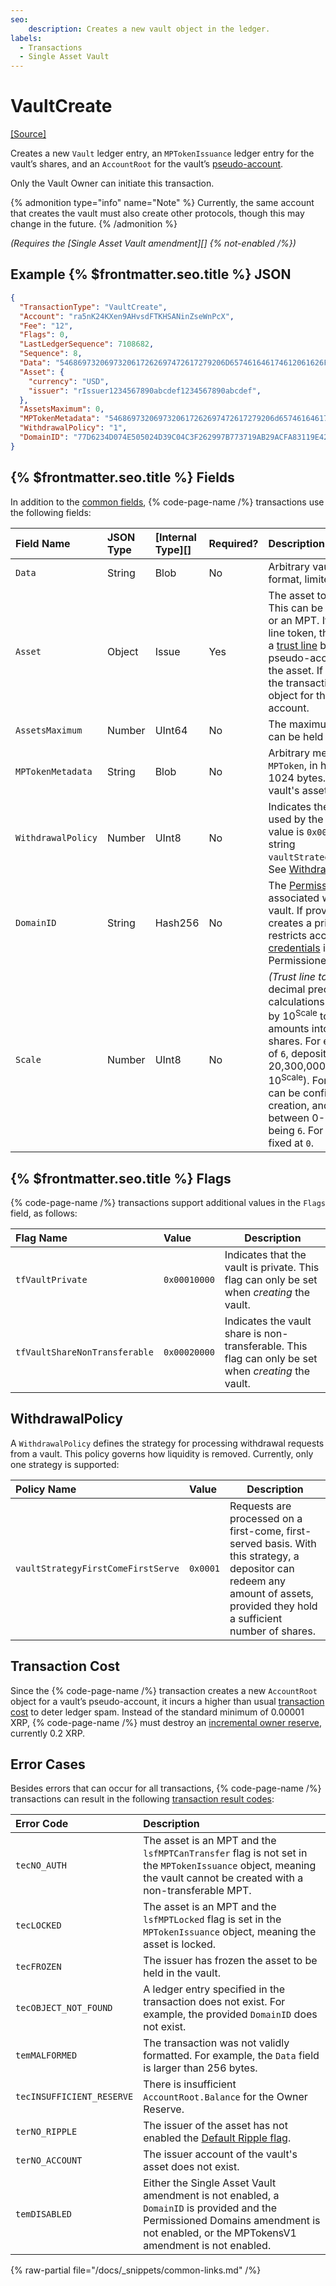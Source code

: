 ```yaml
---
seo:
    description: Creates a new vault object in the ledger.
labels:
  - Transactions
  - Single Asset Vault
---
```


# VaultCreate

[[Source]](https://github.com/Bronek/rippled/blob/vault/src/xrpld/app/tx/detail/VaultCreate.cpp "Source")

Creates a new `Vault` ledger entry, an `MPTokenIssuance` ledger entry for the vault’s shares, and an `AccountRoot` for the vault’s [pseudo-account](../../concepts/pseudo-account.md).

Only the Vault Owner can initiate this transaction.

{% admonition type="info" name="Note" %}
Currently, the same account that creates the vault must also create other protocols, though this may change in the future.
{% /admonition %}

_(Requires the [Single Asset Vault amendment][] {% not-enabled /%})_

## Example {% $frontmatter.seo.title %} JSON

```json
{
  "TransactionType": "VaultCreate",
  "Account": "ra5nK24KXen9AHvsdFTKHSANinZseWnPcX",
  "Fee": "12",
  "Flags": 0,
  "LastLedgerSequence": 7108682,
  "Sequence": 8,
  "Data": "5468697320697320617262697472617279206D657461646174612061626F757420746865207661756C742E",
  "Asset": {
    "currency": "USD",
    "issuer": "rIssuer1234567890abcdef1234567890abcdef",
  },
  "AssetsMaximum": 0,
  "MPTokenMetadata": "5468697320697320617262697472617279206d657461646174612061626f757420746865204d50542073686172652e",
  "WithdrawalPolicy": "1",
  "DomainID": "77D6234D074E505024D39C04C3F262997B773719AB29ACFA83119E4210328776"
}
```

## {% $frontmatter.seo.title %} Fields

In addition to the [common fields](https://xrpl.org/docs/references/protocol/transactions/common-fields#transaction-common-fields), {% code-page-name /%} transactions use the following fields:

| Field Name         | JSON Type     | [Internal Type][] | Required? |Description        |
|:-------------------|:--------------|:------------------|:----------|:------------------|
| `Data`             | String        | Blob              | No        | Arbitrary vault metadata, in hex format, limited to 256 bytes. |
| `Asset`            | Object        | Issue             | Yes       | The asset to be held in the vault. This can be XRP, a trust line token, or an MPT. If the asset is a trust line token, the transaction creates a [trust line](https://xrpl.org/docs/concepts/tokens/fungible-tokens#trust-lines) between the vault's pseudo-account and the issuer of the asset. If the asset is an MPT, the transaction creates an `MPToken` object for the vault's pseudo-account.  |
| `AssetsMaximum`     | Number       | UInt64            | No        | The maximum asset amount that can be held in a vault. |
| `MPTokenMetadata`  | String        | Blob              | No        | Arbitrary metadata about the share `MPToken`, in hex format, limited to 1024 bytes. Use this field if the vault's asset is an MPT. |
| `WithdrawalPolicy` | Number        | UInt8             | No        | Indicates the withdrawal strategy used by the vault. The default value is `0x0001`, mapped to the string `vaultStrategyFirstComeFirstServe`. See [WithdrawalPolicy](#withdrawalpolicy). |
| `DomainID`         | String        | Hash256           | No        | The [PermissionedDomain](https://github.com/XRPLF/XRPL-Standards/blob/master/XLS-0080-permissioned-domains/) object ID associated with the shares of this vault. If provided, the transaction creates a private vault, which restricts access to accounts with [credentials](https://github.com/XRPLF/XRPL-Standards/tree/master/XLS-0070-credentials) in the specified Permissioned Domain. |
| `Scale`             | Number       | UInt8            | No       | _(Trust line tokens only)_ Specifies decimal precision for share calculations. Assets are multiplied by 10<sup>Scale</sup > to convert fractional amounts into whole number shares. For example, with a `Scale` of `6`, depositing 20.3 units creates 20,300,000 shares (20.3 × 10<sup>Scale</sup >). For **trust line tokens** this can be configured at vault creation, and valid values are between 0-18, with the default being `6`. For **XRP** and **MPTs**, this is fixed at `0`.|

## {% $frontmatter.seo.title %} Flags

{% code-page-name /%} transactions support additional values in the `Flags` field, as follows:

| Flag Name                     | Value        | Description              |
| :---------------------------- | :------------| -------------------------|
| `tfVaultPrivate`              | `0x00010000` | Indicates that the vault is private. This flag can only be set when _creating_ the vault. |
| `tfVaultShareNonTransferable` | `0x00020000` | Indicates the vault share is non-transferable. This flag can only be set when _creating_ the vault. |

## WithdrawalPolicy

A `WithdrawalPolicy` defines the strategy for processing withdrawal requests from a vault. This policy governs how liquidity is removed. Currently, only one strategy is supported:

| Policy Name                        | Value    | Description              |
| :--------------------------------- | :------- | -------------------------|
| `vaultStrategyFirstComeFirstServe` | `0x0001` | Requests are processed on a first-come, first-served basis. With this strategy, a depositor can redeem any amount of assets, provided they hold a sufficient number of shares. |

## Transaction Cost

Since the {% code-page-name /%} transaction creates a new `AccountRoot` object for a vault’s pseudo-account, it incurs a higher than usual [transaction cost](https://xrpl.org/docs/concepts/transactions/transaction-cost) to deter ledger spam. Instead of the standard minimum of 0.00001 XRP, {% code-page-name /%} must destroy an [incremental owner reserve](https://xrpl.org/docs/concepts/accounts/reserves#base-reserve-and-owner-reserve), currently 0.2 XRP.

## Error Cases

Besides errors that can occur for all transactions, {% code-page-name /%} transactions can result in the following [transaction result codes](https://xrpl.org/docs/references/protocol/transactions/transaction-results):

| Error Code                | Description                        |
| :------------------------ | :----------------------------------|
| `tecNO_AUTH`              | The asset is an MPT and the `lsfMPTCanTransfer` flag is not set in the `MPTokenIssuance` object, meaning the vault cannot be created with a non-transferable MPT. |
| `tecLOCKED`               | The asset is an MPT and the `lsfMPTLocked` flag is  set in the `MPTokenIssuance` object, meaning the asset is locked. |
| `tecFROZEN`               | The issuer has frozen the asset to be held in the vault. |
| `tecOBJECT_NOT_FOUND`     | A ledger entry specified in the transaction does not exist. For example, the provided `DomainID` does not exist. |
| `temMALFORMED`            | The transaction was not validly formatted. For example, the `Data` field is larger than 256 bytes.  |
| `tecINSUFFICIENT_RESERVE` | There is insufficient `AccountRoot.Balance` for the Owner Reserve. |
| `terNO_RIPPLE`            | The issuer of the asset has not enabled the [Default Ripple flag](https://xrpl.org/docs/concepts/tokens/fungible-tokens/stablecoins/configuration#default-ripple). |
| `terNO_ACCOUNT`           | The issuer account of the vault's asset does not exist. |
| `temDISABLED`             | Either the Single Asset Vault amendment is not enabled, a `DomainID` is provided and the Permissioned Domains amendment is not enabled, or the MPTokensV1 amendment is not enabled. |

{% raw-partial file="/docs/_snippets/common-links.md" /%}
